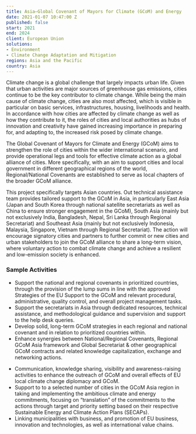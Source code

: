 ```yaml
---
title: Asia—Global Covenant of Mayors for Climate (GCoM) and Energy
date: 2021-01-07 10:47:00 Z
published: false
start: 2021
end: 2024
client: European Union
solutions:
- Environment
- Climate Change Adaptation and Mitigation
regions: Asia and the Pacific
country: Asia
---
```


Climate change is a global challenge that largely impacts urban life. Given that urban activities are major sources of greenhouse gas emissions, cities continue to be the key contributor to climate change. While being the main cause of climate change, cities are also most affected, which is visible in particular on basic services, infrastructures, housing, livelihoods and health. In accordance with how cities are affected by climate change as well as how they contribute to it, the roles of cities and local authorities as hubs of innovation and creativity have gained increasing importance in preparing for, and adapting to, the increased risk posed by climate change.

The Global Covenant of Mayors for Climate and Energy (GCoM) aims to strengthen the role of cities within the wider international scenario, and provide operational legs and tools for effective climate action as a global alliance of cities. More specifically, with an aim to support cities and local government in different geographical regions of the world, Regional/National  Covenants are established to serve as local chapters of the broader GCoM alliance. 

This project specifically targets Asian countries. Out technical assistance team provides tailored support to the GCoM in Asia, in particularly East Asia (Japan and South Korea through national satellite secretariats as well as China to ensure stronger engagement in the GCoM), South Asia (mainly but not exclusively India, Bangladesh, Nepal, Sri Lanka through Regional Secretariat) and Southeast Asia (mainly but not exclusively Indonesia, Malaysia, Singapore, Vietnam through Regional Secretariat). The action will encourage signatory cities and partners to further commit or new cities and urban stakeholders to join the GCoM alliance to share a long-term vision, where voluntary action to combat climate change and achieve a resilient and low-emission society is enhanced.

### Sample Activities

* Support the national and regional covenants in prioritized countries, through the provision of the lump sums in line with the approved Strategies of the EU Support to the GCoM and relevant procedural, administrative, quality control, and overall project management tasks.
* Support the secretariats in Asia through dedicated resources, technical assistance, and methodological guidance and supervision and support to the help desk queries.
* Develop solid, long-term GCoM strategies in each regional and national covenant and in relation to prioritized countries within. 
* Enhance synergies between National/Regional Covenants, Regional GCoM Asia framework and Global Secretariat & other geographical GCoM contracts and related knowledge capitalization, exchange and networking actions. 
-	Communication, knowledge sharing, visibility and awareness-raising activities to enhance the outreach of GCoM and overall effects of EU local climate change diplomacy and GCoM.
-	Support to to a selected number of cities in the GCoM Asia region  in taking and implementing the ambitious climate and energy commitments, focusing on “translation” of the commitments to the actions through target and priority setting based on their respective Sustainable Energy and Climate Action Plans (SECAPs). 
-	Linking  municipalities with business, and promotion of EU business, innovation and technologies, as well as international value chains. 